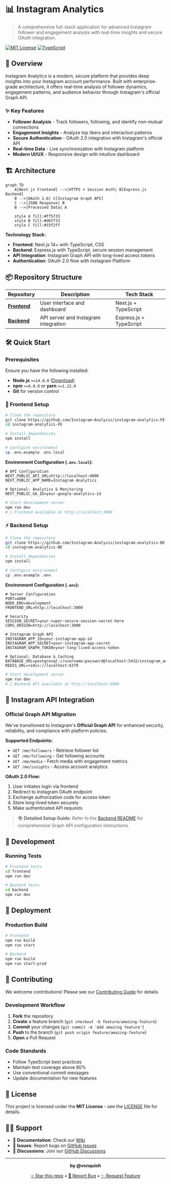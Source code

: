 # 📊 Instagram Analytics

> A comprehensive full-stack application for advanced Instagram follower and engagement analysis with real-time insights and secure OAuth integration.

[![MIT License](https://img.shields.io/badge/License-MIT-green.svg)](https://choosealicense.com/licenses/mit/)
[![TypeScript](https://img.shields.io/badge/TypeScript-007ACC?logo=typescript&logoColor=white)](https://typescriptlang.org/)


## 🚀 Overview

Instagram Analytics is a modern, secure platform that provides deep insights into your Instagram account performance. Built with enterprise-grade architecture, it offers real-time analysis of follower dynamics, engagement patterns, and audience behavior through Instagram's official Graph API.


### ✨ Key Features

- **Follower Analysis** - Track followers, following, and identify non-mutual connections
- **Engagement Insights** - Analyze top likers and interaction patterns
- **Secure Authentication** - OAuth 2.0 integration with Instagram's official API
- **Real-time Data** - Live synchronization with Instagram platform
- **Modern UI/UX** - Responsive design with intuitive dashboard

## 🏗️ Architecture

```mermaid
graph TD
    A[Next.js Frontend] -->|HTTPS + Session Auth| B[Express.js Backend]
    B -->|OAuth 2.0| C[Instagram Graph API]
    C -->|JSON Response| B
    B -->|Processed Data| A
    
    style A fill:#ff5733
    style B fill:#d6ff33
    style C fill:#33f2ff
```

**Technology Stack:**
- **Frontend**: Next.js 14+ with TypeScript, CSS
- **Backend**: Express.js with TypeScript, secure session management
- **API Integration**: Instagram Graph API with long-lived access tokens
- **Authentication**: OAuth 2.0 flow with Instagram Platform

## 📦 Repository Structure

| Repository | Description | Tech Stack |
|------------|-------------|------------|
| [**Frontend**](https://github.com/Instagram-Analysis/instagram-analytics-FE) | User interface and dashboard | Next.js + TypeScript |
| [**Backend**](https://github.com/Instagram-Analysis/instagram-analytics-BE) | API server and Instagram integration | Express.js + TypeScript |

## 🛠️ Quick Start

### Prerequisites

Ensure you have the following installed:
- **Node.js** `>=14.0.0` ([Download](https://nodejs.org/))
- **npm** `>=6.0.0` or **yarn** `>=1.22.0`
- **Git** for version control

### 🎨 Frontend Setup

```bash
# Clone the repository
git clone https://github.com/Instagram-Analysis/instagram-analytics-FE.git
cd instagram-analytics-FE

# Install dependencies
npm install

# Configure environment
cp .env.example .env.local
```

**Environment Configuration (`.env.local`):**
```env
# API Configuration
NEXT_PUBLIC_API_URL=http://localhost:4000
NEXT_PUBLIC_APP_NAME=Instagram Analytics

# Optional: Analytics & Monitoring
NEXT_PUBLIC_GA_ID=your-google-analytics-id
```

```bash
# Start development server
npm run dev
# 🚀 Frontend available at http://localhost:3000
```

### ⚡ Backend Setup

```bash
# Clone the repository
git clone https://github.com/Instagram-Analysis/instagram-analytics-BE.git
cd instagram-analytics-BE

# Install dependencies
npm install

# Configure environment
cp .env.example .env
```

**Environment Configuration (`.env`):**
```env
# Server Configuration
PORT=4000
NODE_ENV=development
FRONTEND_URL=http://localhost:3000

# Security
SESSION_SECRET=your-super-secure-session-secret-here
CORS_ORIGIN=http://localhost:3000

# Instagram Graph API
INSTAGRAM_APP_ID=your-instagram-app-id
INSTAGRAM_APP_SECRET=your-instagram-app-secret
INSTAGRAM_GRAPH_TOKEN=your-long-lived-access-token

# Optional: Database & Caching
DATABASE_URL=postgresql://username:password@localhost:5432/instagram_analytics
REDIS_URL=redis://localhost:6379
```

```bash
# Start development server
npm run dev
# 🚀 Backend API available at http://localhost:4000
```

## 🔐 Instagram API Integration

### Official Graph API Migration

We've transitioned to Instagram's **Official Graph API** for enhanced security, reliability, and compliance with platform policies.

**Supported Endpoints:**
- `GET /me/followers` - Retrieve follower list
- `GET /me/following` - Get following accounts  
- `GET /me/media` - Fetch media with engagement metrics
- `GET /me/insights` - Access account analytics

**OAuth 2.0 Flow:**
1. User initiates login via frontend
2. Redirect to Instagram OAuth endpoint
3. Exchange authorization code for access token
4. Store long-lived token securely
5. Make authenticated API requests

> 📚 **Detailed Setup Guide**: Refer to the [Backend README](https://github.com/Instagram-Analysis/instagram-analytics-BE#readme) for comprehensive Graph API configuration instructions.

## 🧪 Development

### Running Tests
```bash
# Frontend tests
cd frontend
npm run dev

# Backend tests  
cd backend
npm run dev
```


## 🚀 Deployment

### Production Build
```bash
# Frontend
npm run build
npm run start

# Backend
npm run build
npm run start:prod
```


## 🤝 Contributing

We welcome contributions! Please see our [Contributing Guide](CONTRIBUTING.md) for details.

### Development Workflow
1. **Fork** the repository
2. **Create** a feature branch (`git checkout -b feature/amazing-feature`)
3. **Commit** your changes (`git commit -m 'Add amazing feature'`)
4. **Push** to the branch (`git push origin feature/amazing-feature`)
5. **Open** a Pull Request

### Code Standards
- Follow TypeScript best practices
- Maintain test coverage above 80%
- Use conventional commit messages
- Update documentation for new features

## 📄 License

This project is licensed under the **MIT License** - see the [LICENSE](LICENSE) file for details.

## 🙋‍♂️ Support

- 📖 **Documentation**: Check our [Wiki](https://github.com/Instagram-Analysis/instagram-analytics/wiki)
- 🐛 **Issues**: Report bugs on [GitHub Issues](https://github.com/Instagram-Analysis/instagram-analytics/issues)
- 💬 **Discussions**: Join our [GitHub Discussions](https://github.com/Instagram-Analysis/instagram-analytics/discussions)

---

<div align="center">

**by @vxnquish**

[⭐ Star this repo](https://github.com/Instagram-Analysis/instagram-analytics) • [🐛 Report Bug](https://github.com/Instagram-Analysis/instagram-analytics/issues) • [✨ Request Feature](https://github.com/Instagram-Analysis/instagram-analytics/issues)

</div>
